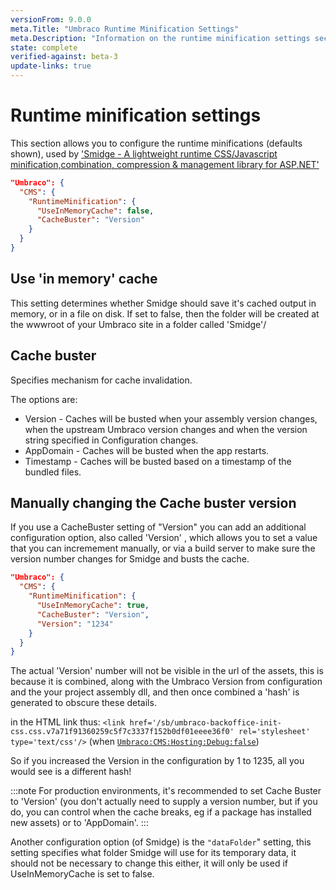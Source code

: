 ```yaml
---
versionFrom: 9.0.0
meta.Title: "Umbraco Runtime Minification Settings"
meta.Description: "Information on the runtime minification settings section"
state: complete
verified-against: beta-3
update-links: true
---
```


# Runtime minification settings

This section allows you to configure the runtime minifications (defaults shown), used by ['Smidge - A lightweight runtime CSS/Javascript minification,combination, compression & management library for ASP.NET'](https://github.com/shazwazza/smidge)

```json
"Umbraco": {
  "CMS": {
    "RuntimeMinification": {
      "UseInMemoryCache": false,
      "CacheBuster": "Version"
    }
  }
}
```
## Use 'in memory' cache 

This setting determines whether Smidge should save it's cached output in memory, or in a file on disk. If set to false, then the folder will be created at the wwwroot of your Umbraco site in a folder called 'Smidge'/

## Cache buster

Specifies mechanism for cache invalidation.

The options are:

* Version - Caches will be busted when your assembly version changes, when the upstream Umbraco version changes and when the version string specified in Configuration changes.
* AppDomain - Caches will be busted when the app restarts.
* Timestamp - Caches will be busted based on a timestamp of the bundled files.

## Manually changing the Cache buster version

If you use a CacheBuster setting of "Version" you can add an additional configuration option, also called 'Version' , which allows you to set a value that you can incremement manually, or via a build server to make sure the version number changes for Smidge and busts the cache.

```json
"Umbraco": {
  "CMS": {
    "RuntimeMinification": {
      "UseInMemoryCache": true,
      "CacheBuster": "Version",
      "Version": "1234"
    }
  }
}
```
The actual 'Version' number will not be visible in the url of the assets, this is because it is combined, along with the Umbraco Version from configuration and the your project assembly dll, and then once combined a 'hash' is generated to obscure these details.

in the HTML link thus: ```<link href='/sb/umbraco-backoffice-init-css.css.v7a71f91360259c5f7c3337f152b0df01eeee36f0' rel='stylesheet' type='text/css'/>``` (when [`Umbraco:CMS:Hosting:Debug:false`](../HostingSettings/index.md))

So if you increased the Version in the configuration by 1 to 1235, all you would see is a different hash!

:::note
For production environments, it's recommended to set Cache Buster to 'Version' (you don't actually need to supply a version number, but if you do, you can control when the cache breaks, eg if a package has installed new assets) or to 'AppDomain'.
:::

Another configuration option (of Smidge) is the `"dataFolder`" setting, this setting specifies what folder Smidge will use for its temporary data, it should not be necessary to change this either, it will only be used if UseInMemoryCache is set to false.
